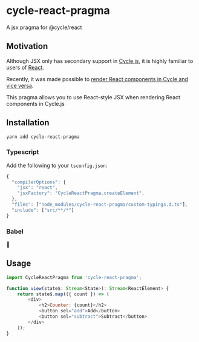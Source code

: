 # cycle-react-pragma
A jsx pragma for @cycle/react

## Motivation

Although JSX only has secondary support in [Cycle.js](https://github.com/cyclejs), it is highly familiar to users of [React](https://github.com/facebook/react).

Recently, it was made possible to [render React components in Cycle and vice versa](https://staltz.com/use-react-in-cyclejs-and-vice-versa.html).

This pragma allows you to use React-style JSX when rendering React components in Cycle.js

## Installation

```bash
yarn add cycle-react-pragma
```

### Typescript

Add the following to your `tsconfig.json`:

```js
{
  "compilerOptions": {
    "jsx": "react",
    "jsxFactory": "CycleReactPragma.createElement",
  },
  "files": ["node_modules/cycle-react-pragma/custom-typings.d.ts"],
  "include": ["src/**/*"]
}
```

### Babel

🚧


## Usage

```js
import CycleReactPragma from 'cycle-react-pragma';

function view(state$: Stream<State>): Stream<ReactElement> {
    return state$.map(({ count }) => (
        <div>
            <h2>Counter: {count}</h2>
            <button sel="add">Add</button>
            <button sel="subtract">Subtract</button>
        </div>
    ));
}
```
